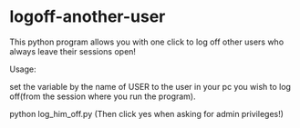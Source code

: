 # logoff-another-user
This python program allows you with one click to log off other users who always leave their sessions open!

Usage:

set the variable by the name of USER to the user in your pc you wish to log off(from the session where you run the program).

python log_him_off.py
(Then click yes when asking for admin privileges!)
